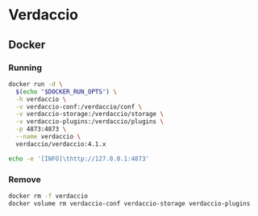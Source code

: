# Verdaccio

## Docker

### Running

```sh
docker run -d \
  $(echo "$DOCKER_RUN_OPTS") \
  -h verdaccio \
  -v verdaccio-conf:/verdaccio/conf \
  -v verdaccio-storage:/verdaccio/storage \
  -v verdaccio-plugins:/verdaccio/plugins \
  -p 4873:4873 \
  --name verdaccio \
  verdaccio/verdaccio:4.1.x
```

```sh
echo -e '[INFO]\thttp://127.0.0.1:4873'
```

### Remove

```sh
docker rm -f verdaccio
docker volume rm verdaccio-conf verdaccio-storage verdaccio-plugins
```
